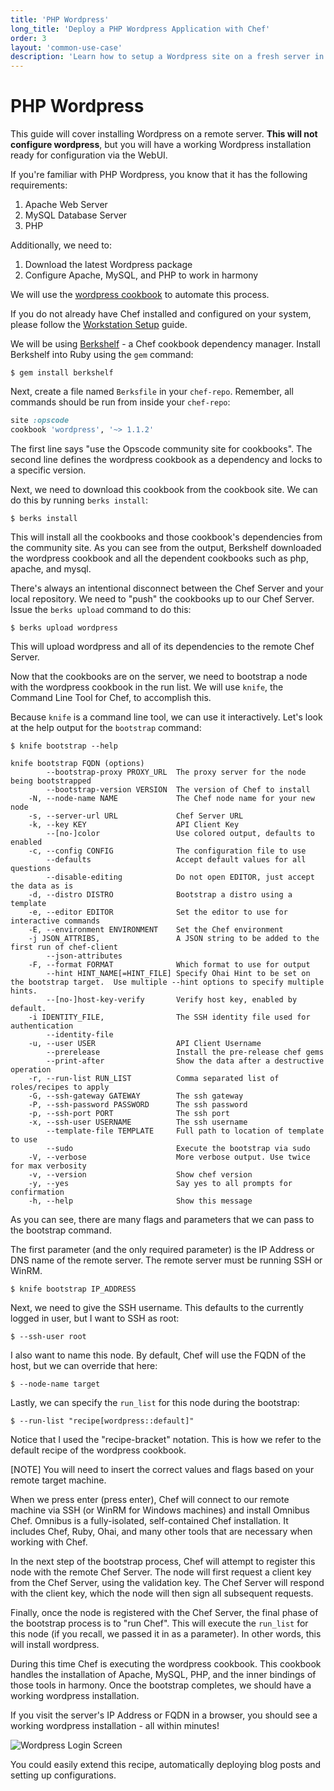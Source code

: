 ```yaml
---
title: 'PHP Wordpress'
long_title: 'Deploy a PHP Wordpress Application with Chef'
order: 3
layout: 'common-use-case'
description: 'Learn how to setup a Wordpress site on a fresh server in less than 10 minutes with Opscode Chef! Install and configure Apache, MySQL, PHP, and more.'
---
```


PHP Wordpress
=================
This guide will cover installing Wordpress on a remote server. **This will not configure wordpress**, but you will have a working Wordpress installation ready for configuration via the WebUI.

If you're familiar with PHP Wordpress, you know that it has the following requirements:

1. Apache Web Server
2. MySQL Database Server
3. PHP

Additionally, we need to:

1. Download the latest Wordpress package
2. Configure Apache, MySQL, and PHP to work in harmony

We will use the [wordpress cookbook](http://community.opscode.com/cookbooks/wordpress) to automate this process.

If you do not already have Chef installed and configured on your system, please follow the [Workstation Setup](/quickstart/workstation-setup) guide.

We will be using [Berkshelf](http://berkshelf.org) - a Chef cookbook dependency manager. Install Berkshelf into Ruby using the `gem` command:

    $ gem install berkshelf

Next, create a file named `Berksfile` in your `chef-repo`. Remember, all commands should be run from inside your `chef-repo`:

```ruby
site :opscode
cookbook 'wordpress', '~> 1.1.2'
```

The first line says "use the Opscode community site for cookbooks". The second line defines the wordpress cookbook as a dependency and locks to a specific version.

Next, we need to download this cookbook from the cookbook site. We can do this by running `berks install`:

    $ berks install

This will install all the cookbooks and those cookbook's dependencies from the community site. As you can see from the output, Berkshelf downloaded the wordpress cookbook and all the dependent cookbooks such as php, apache, and mysql.

There's always an intentional disconnect between the Chef Server and your local repository. We need to "push" the cookbooks up to our Chef Server. Issue the `berks upload` command to do this:

    $ berks upload wordpress

This will upload wordpress and all of its dependencies to the remote Chef Server.

Now that the cookbooks are on the server, we need to bootstrap a node with the wordpress cookbook in the run list. We will use `knife`, the Command Line Tool for Chef, to accomplish this.

Because `knife` is a command line tool, we can use it interactively. Let's look at the help output for the `bootstrap` command:

    $ knife bootstrap --help

```text
knife bootstrap FQDN (options)
        --bootstrap-proxy PROXY_URL  The proxy server for the node being bootstrapped
        --bootstrap-version VERSION  The version of Chef to install
    -N, --node-name NAME             The Chef node name for your new node
    -s, --server-url URL             Chef Server URL
    -k, --key KEY                    API Client Key
        --[no-]color                 Use colored output, defaults to enabled
    -c, --config CONFIG              The configuration file to use
        --defaults                   Accept default values for all questions
        --disable-editing            Do not open EDITOR, just accept the data as is
    -d, --distro DISTRO              Bootstrap a distro using a template
    -e, --editor EDITOR              Set the editor to use for interactive commands
    -E, --environment ENVIRONMENT    Set the Chef environment
    -j JSON_ATTRIBS,                 A JSON string to be added to the first run of chef-client
        --json-attributes
    -F, --format FORMAT              Which format to use for output
        --hint HINT_NAME[=HINT_FILE] Specify Ohai Hint to be set on the bootstrap target.  Use multiple --hint options to specify multiple hints.
        --[no-]host-key-verify       Verify host key, enabled by default.
    -i IDENTITY_FILE,                The SSH identity file used for authentication
        --identity-file
    -u, --user USER                  API Client Username
        --prerelease                 Install the pre-release chef gems
        --print-after                Show the data after a destructive operation
    -r, --run-list RUN_LIST          Comma separated list of roles/recipes to apply
    -G, --ssh-gateway GATEWAY        The ssh gateway
    -P, --ssh-password PASSWORD      The ssh password
    -p, --ssh-port PORT              The ssh port
    -x, --ssh-user USERNAME          The ssh username
        --template-file TEMPLATE     Full path to location of template to use
        --sudo                       Execute the bootstrap via sudo
    -V, --verbose                    More verbose output. Use twice for max verbosity
    -v, --version                    Show chef version
    -y, --yes                        Say yes to all prompts for confirmation
    -h, --help                       Show this message
```

As you can see, there are many flags and parameters that we can pass to the bootstrap command.

The first parameter (and the only required parameter) is the IP Address or DNS name of the remote server. The remote server must be running SSH or WinRM.

    $ knife bootstrap IP_ADDRESS

Next, we need to give the SSH username. This defaults to the currently logged in user, but I want to SSH as root:

    $ --ssh-user root

I also want to name this node. By default, Chef will use the FQDN of the host, but we can override that here:

    $ --node-name target

Lastly, we can specify the `run_list` for this node during the bootstrap:

    $ --run-list "recipe[wordpress::default]"

Notice that I used the "recipe-bracket" notation. This is how we refer to the default recipe of the wordpress cookbook.

[NOTE] You will need to insert the correct values and flags based on your remote target machine.

When we press enter (press enter), Chef will connect to our remote machine via SSH (or WinRM for Windows machines) and install Omnibus Chef. Omnibus is a fully-isolated, self-contained Chef installation. It includes Chef, Ruby, Ohai, and many other tools that are necessary when working with Chef.

In the next step of the bootstrap process, Chef will attempt to register this node with the remote Chef Server. The node will first request a client key from the Chef Server, using the validation key. The Chef Server will respond with the client key, which the node will then sign all subsequent requests.

Finally, once the node is registered with the Chef Server, the final phase of the bootstrap process is to "run Chef". This will execute the `run_list` for this node (if you recall, we passed it in as a parameter). In other words, this will install wordpress.

During this time Chef is executing the wordpress cookbook. This cookbook handles the installation of Apache, MySQL, PHP, and the inner bindings of those tools in harmony. Once the bootstrap completes, we should have a working wordpress installation.

If you visit the server's IP Address or FQDN in a browser, you should see a working wordpress installation - all within minutes!

![Wordpress Login Screen](wordpress-login.jpg)

You could easily extend this recipe, automatically deploying blog posts and setting up configurations.
